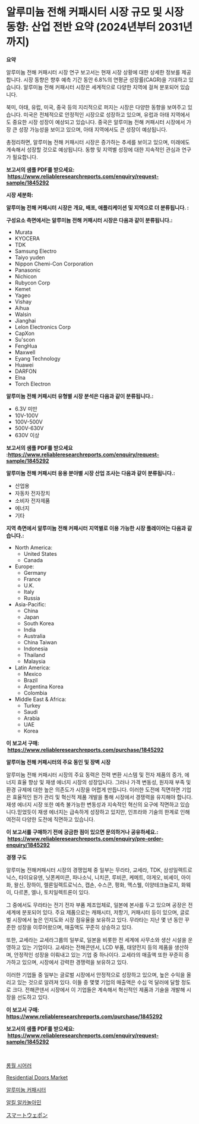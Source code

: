 <p><h1>알루미늄 전해 커패시터 시장 규모 및 시장 동향: 산업 전반 요약 (2024년부터 2031년까지)</h1></p><p><strong>요약</strong></p>
<p><p>알루미늄 전해 커패시터 시장 연구 보고서는 현재 시장 상황에 대한 상세한 정보를 제공합니다. 시장 동향은 향후 예측 기간 동안 6.8%의 연평균 성장률(CAGR)을 기대하고 있습니다. 알루미늄 전해 커패시터 시장은 세계적으로 다양한 지역에 걸쳐 분포되어 있습니다.</p><p>북미, 아태, 유럽, 미국, 중국 등의 지리적으로 퍼지는 시장은 다양한 동향을 보여주고 있습니다. 미국은 전체적으로 안정적인 시장으로 성장하고 있으며, 유럽과 아태 지역에서도 중요한 시장 성장이 예상되고 있습니다. 중국은 알루미늄 전해 커패시터 시장에서 가장 큰 성장 가능성을 보이고 있으며, 아태 지역에서도 큰 성장이 예상됩니다.</p><p>총정리하면, 알루미늄 전해 커패시터 시장은 증가하는 추세를 보이고 있으며, 미래에도 계속해서 성장할 것으로 예상됩니다. 동향 및 지역별 성장에 대한 지속적인 관심과 연구가 필요합니다.</p></p>
<p><strong>보고서의 샘플 PDF를 받으세요: &nbsp;<a href="https://www.reliableresearchreports.com/enquiry/request-sample/1845292">https://www.reliableresearchreports.com/enquiry/request-sample/1845292</a></strong></p>
<p><strong>시장 세분화:</strong></p>
<p><strong> 알루미늄 전해 커패시터 시장은 개요, 배포, 애플리케이션 및 지역으로 더 분류됩니다. :</strong></p>
<p><strong>구성요소 측면에서는 알루미늄 전해 커패시터 시장은 다음과 같이 분류됩니다.:</strong></p>
<p><ul><li>Murata</li><li>KYOCERA</li><li>TDK</li><li>Samsung Electro</li><li>Taiyo yuden</li><li>Nippon Chemi-Con Corporation</li><li>Panasonic</li><li>Nichicon</li><li>Rubycon Corp</li><li>Kemet</li><li>Yageo</li><li>Vishay</li><li>Aihua</li><li>Walsin</li><li>Jianghai</li><li>Lelon Electronics Corp</li><li>CapXon</li><li>Su'scon</li><li>FengHua</li><li>Maxwell</li><li>Eyang Technology</li><li>Huawei</li><li>DARFON</li><li>Elna</li><li>Torch Electron</li></ul></p>
<p><strong> 알루미늄 전해 커패시터 유형별 시장 분석은 다음과 같이 분류됩니다.:</strong></p>
<p><ul><li>6.3V 미만</li><li>10V-100V</li><li>100V-500V</li><li>500V-630V</li><li>630V 이상</li></ul></p>
<p><strong>보고서의 샘플 PDF를 받으세요 :<a href="https://www.reliableresearchreports.com/enquiry/request-sample/1845292">https://www.reliableresearchreports.com/enquiry/request-sample/1845292</a></strong></p>
<p><strong> 알루미늄 전해 커패시터 응용 분야별 시장 산업 조사는 다음과 같이 분류됩니다.:</strong></p>
<p><ul><li>산업용</li><li>자동차 전자장치</li><li>소비자 전자제품</li><li>에너지</li><li>기타</li></ul></p>
<p><strong>지역 측면에서 알루미늄 전해 커패시터 지역별로 이용 가능한 시장 플레이어는 다음과 같습니다.:</strong></p>
<p><ul>
    <li>
        North America:
        <ul>
            <li>United States</li>
            <li>Canada</li>
        </ul>
    </li>
    <li>
        Europe:
        <ul>
            <li>Germany</li>
            <li>France</li>
            <li>U.K.</li>
            <li>Italy</li>
            <li>Russia</li>
        </ul>
    </li>
    <li>
        Asia-Pacific:
        <ul>
            <li>China</li>
            <li>Japan</li>
            <li>South Korea</li>
            <li>India</li>
            <li>Australia</li>
            <li>China Taiwan</li>
            <li>Indonesia</li>
            <li>Thailand</li>
            <li>Malaysia</li>
        </ul>
    </li>
    <li>
        Latin America:
        <ul>
            <li>Mexico</li>
            <li>Brazil</li>
            <li>Argentina Korea</li>
            <li>Colombia</li>
        </ul>
    </li>
    <li>
        Middle East & Africa:
        <ul>
            <li>Turkey</li>
            <li>Saudi</li>
            <li>Arabia</li>
            <li>UAE</li>
            <li>Korea</li>
        </ul>
    </li>
    </ul></p>
<p><strong>이 보고서 구매: &nbsp;<a href="https://www.reliableresearchreports.com/purchase/1845292">https://www.reliableresearchreports.com/purchase/1845292</a></strong></p>
<p><strong>알루미늄 전해 커패시터의 주요 동인 및 장벽 시장</strong></p>
<p><p>알루미늄 전해 커패시터 시장의 주요 동력은 전력 변환 시스템 및 전자 제품의 증가, 에너지 효율 향상 및 재생 에너지 시장의 성장입니다. 그러나 가격 변동성, 원자재 부족 및 환경 규제에 대한 높은 의존도가 시장을 어렵게 만듭니다. 이러한 도전에 직면하면 기업은 효율적인 원가 관리 및 혁신적 제품 개발을 통해 시장에서 경쟁력을 유지해야 합니다.재생 에너지 시장 또한 예측 불가능한 변동성과 지속적인 혁신의 요구에 직면하고 있습니다.믿었듯이 재생 에너지는 급속하게 성장하고 있지만, 인프라와 기술의 한계로 인해 여전히 다양한 도전에 직면하고 있습니다.</p></p>
<p><strong>이 보고서를 구매하기 전에 궁금한 점이 있으면 문의하거나 공유하세요.: &nbsp;<a href="https://www.reliableresearchreports.com/enquiry/pre-order-enquiry/1845292">https://www.reliableresearchreports.com/enquiry/pre-order-enquiry/1845292</a></strong></p>
<p><strong>경쟁 구도</strong></p>
<p><p>알루미늄 전해커패시터 시장의 경쟁업체 중 일부는 무라타, 교세라, TDK, 삼성일렉트로닉스, 타이요유덴, 닛폰케미콘, 파나소닉, 니치콘, 루비콘, 케메트, 야게오, 비셰이, 아이화, 왈신, 장하이, 렐론일렉트로닉스, 캡손, 수스콘, 펑화, 맥스웰, 이양테크놀로지, 화웨이, 다르폰, 엘나, 토치일렉트론이 있다.</p><p>그 중에서도 무라타는 전기 전자 부품 제조업체로, 일본에 본사를 두고 있으며 공장은 전 세계에 분포되어 있다. 주요 제품으로는 캐패시터, 저항기, 커패시터 등이 있으며, 글로벌 시장에서 높은 인지도와 시장 점유율을 보유하고 있다. 무라타는 지난 몇 년 동안 꾸준한 성장을 이루어왔으며, 매출액도 꾸준히 상승하고 있다.</p><p>또한, 교세라는 교세라그룹의 일부로, 일본을 비롯한 전 세계에 사무소와 생산 시설을 운영하고 있는 기업이다. 교세라는 전해콘덴서, LCD 부품, 태양전지 등의 제품을 생산하며, 안정적인 성장을 이뤄내고 있는 기업 중 하나이다. 교세라의 매출액 또한 꾸준히 증가하고 있으며, 시장에서 강력한 경쟁력을 보유하고 있다.</p><p>이러한 기업들 중 일부는 글로벌 시장에서 안정적으로 성장하고 있으며, 높은 수익을 올리고 있는 것으로 알려져 있다. 이들 중 몇몇 기업의 매출액은 수십 억 달러에 달할 정도로 크다. 전해콘덴서 시장에서 이 기업들은 계속해서 혁신적인 제품과 기술을 개발해 시장을 선도하고 있다.</p></p>
<p><strong>이 보고서 구매: &nbsp; <a href="https://www.reliableresearchreports.com/purchase/1845292">https://www.reliableresearchreports.com/purchase/1845292</a></strong></p>
<p><strong>보고서의 샘플 PDF를 받으세요: &nbsp;<a href="https://www.reliableresearchreports.com/enquiry/request-sample/1845292">https://www.reliableresearchreports.com/enquiry/request-sample/1845292</a></strong><strong></strong></p>
<p>&nbsp;</p>
<p><p><a href="https://medium.com/@rennessvutianitiswdpxaixh/%EB%A1%B1%EC%9B%94-%EC%89%AC%EC%96%B4%EB%9F%AC-%EC%8B%9C%EC%9E%A5-%EC%A2%85%EB%A5%98-%EC%9D%91%EC%9A%A9-%EB%B0%8F-%EC%A7%80%EB%A6%AC%EC%97%90-%EB%8C%80%ED%95%9C-%ED%8F%AC%EA%B4%84%EC%A0%81-%ED%8F%89%EA%B0%80-c26e17cd81c6">롱월 시어러</a></p><p><a href="https://view.publitas.com/reportprime-1/global-residential-doors-market-size-and-market-trends-insights-and-projections-from-2024-to-2031/">Residential Doors Market</a></p><p><a href="https://github.com/vsnao330707/Market-Research-Report-List-1/blob/main/6807800186251.md">알루미늄 커패시터</a></p><p><a href="https://github.com/laholand/Market-Research-Report-List-2/blob/main/8153672186250.md">알킬 알카놀아민</a></p><p><a href="https://github.com/mohamedbakry57/Market-Research-Report-List-2/blob/main/1534318186345.md">スマートウェポン</a></p></p>
